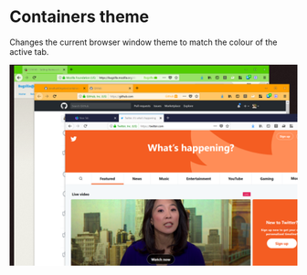 # Containers theme

Changes the current browser window theme to match the colour of the active tab.

![Screnshot showing different themes](img/screenshot.png)
